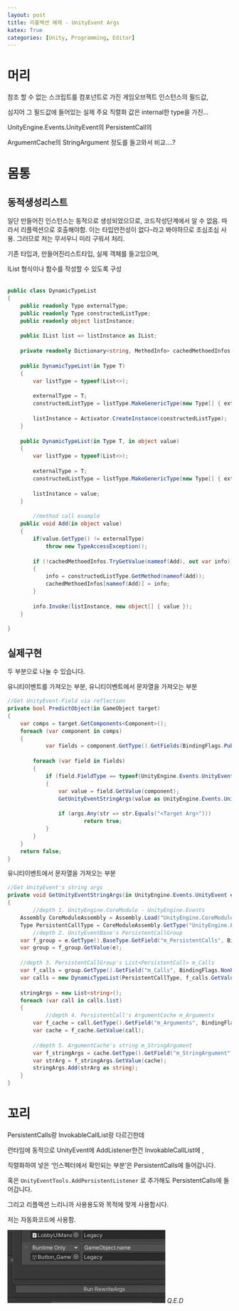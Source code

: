 ```yaml
---
layout: post
title: 리플렉션 예제 - UnityEvent Args
katex: True
categories: [Unity, Programming, Editor]
---
```



# 머리

참조 할 수 없는 스크립트를 컴포넌트로 가진 게임오브젝트 인스턴스의 필드값,

심지어 그 필드값에 들어있는 실제 주요 직렬화 값은 internal한 type을 가진…

UnityEngine.Events.UnityEvent의 PersistentCall의 

ArgumentCache의 StringArgument 정도를 들고와서 비교….?

# 몸통

## 동적생성리스트

일단 만들어진 인스턴스는 동적으로 생성되었으므로, 코드작성단계에서 알 수 없음.
따라서 리플렉션으로 호출해야함. 이는 타입안전성이 없다-라고 봐야하므로 조심조심 사용.
그러므로 저는 무서우니 미리 구워서 처리.

기존 타입과, 만들어진리스트타입, 실제 객체를 들고있으며,

IList 형식이나 함수를 작성할 수 있도록 구성

```csharp

public class DynamicTypeList
{
    public readonly Type externalType;
    public readonly Type constructedListType;
    public readonly object listInstance;

    public IList list => listInstance as IList;

    private readonly Dictionary<string, MethodInfo> cachedMethoedInfos = new Dictionary<string, MethodInfo>();

    public DynamicTypeList(in Type T)
    {
        var listType = typeof(List<>);

        externalType = T;
        constructedListType = listType.MakeGenericType(new Type[] { externalType });

        listInstance = Activator.CreateInstance(constructedListType);
    }

    public DynamicTypeList(in Type T, in object value)
    {
        var listType = typeof(List<>);

        externalType = T;
        constructedListType = listType.MakeGenericType(new Type[] { externalType });

        listInstance = value;
    }

		//method call example
    public void Add(in object value)
    {
        if(value.GetType() != externalType)
            throw new TypeAccessException();

        if (!cachedMethoedInfos.TryGetValue(nameof(Add), out var info))
        {
            info = constructedListType.GetMethod(nameof(Add));
            cachedMethoedInfos[nameof(Add)] = info;
        }

        info.Invoke(listInstance, new object[] { value });
    }

}
```

## 실제구현

두 부분으로 나눌 수 있습니다.

유니티이벤트를 가져오는 부분, 유니티이벤트에서 문자열을 가져오는 부분

```csharp
//Get UnityEvent-Field via reflection
private bool PredictObject(in GameObject target)
{
    var comps = target.GetComponents<Component>();
    foreach (var component in comps)
    {
		    var fields = component.GetType().GetFields(BindingFlags.Public | BindingFlags.NonPublic | BindingFlags.Instance);

        foreach (var field in fields)
        {
            if (field.FieldType == typeof(UnityEngine.Events.UnityEvent))
            {
                var value = field.GetValue(component);
                GetUnityEventStringArgs(value as UnityEngine.Events.UnityEvent, out var args);
                
                if (args.Any(str => str.Equals("<Target Arg>")))
		                return true;
            }
        }
    }
    return false;
}
```

유니티이벤트에서 문자열을 가져오는 부분

```csharp
//Get UnityEvent's string args
private void GetUnityEventStringArgs(in UnityEngine.Events.UnityEvent e, out List<string> stringArgs)
{
		//depth 1. UnityEngine.CoreModule - UnityEngine.Events
    Assembly CoreModuleAssembly = Assembly.Load("UnityEngine.CoreModule");
    Type PersistentCallType = CoreModuleAssembly.GetType("UnityEngine.Events.PersistentCall");
		//depth 2. UnityEventBase's PersistentCallGroup
    var f_group = e.GetType().BaseType.GetField("m_PersistentCalls", BindingFlags.NonPublic | BindingFlags.Instance);
    var group = f_group.GetValue(e);
    
    //depth 3. PersistentCallGroup's List<PersistentCall> m_Calls
    var f_calls = group.GetType().GetField("m_Calls", BindingFlags.NonPublic | BindingFlags.Instance);
    var calls = new DynamicTypeList(PersistentCallType, f_calls.GetValue(group));

    stringArgs = new List<string>();
    foreach (var call in calls.list)
    {
		    //depth 4. PersistentCall's ArgumentCache m_Arguments
        var f_cache = call.GetType().GetField("m_Arguments", BindingFlags.NonPublic | BindingFlags.Instance);
        var cache = f_cache.GetValue(call);

        //depth 5. ArgumentCache's string m_StringArgument
        var f_stringArgs = cache.GetType().GetField("m_StringArgument", BindingFlags.NonPublic | BindingFlags.Instance);
        var strArg = f_stringArgs.GetValue(cache);
        stringArgs.Add(strArg as string);
    }
}
```

# 꼬리

PersistentCalls랑 InvokableCallList랑 다르긴한데

런타임에 동적으로 UnityEvent에 AddListener한건 InvokableCallList에 , 

직렬화하여 넣은 ‘인스펙터에서 확인되는 부분’은 PersistentCalls에 들어갑니다.

혹은 `UnityEventTools.AddPersistentListener`  로 추가해도 PersistentCalls에 들어갑니다.

그리고 리플렉션 느리니까 사용용도와 목적에 맞게 사용합시다.

저는 자동화코드에 사용함.

![Q.E.D](/assets/Reflection_Unity/Untitle.gif)
*Q.E.D*